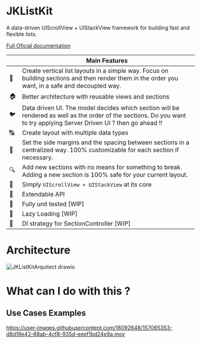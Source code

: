 # JKListKit
A data-driven UIScrollView + UIStackView framework for building fast and flexible lists.

[Full Oficial documentation](https://javff.github.io/JKListKit/documentation/jklistkit/)

|         | Main Features  |
----------|-----------------
&#128581; | Create vertical list layouts in a simple way. Focus on building sections and then render them in the order you want, in a safe and decoupled way.
&#127968; | Better architecture with reusable views and sections
&#128038; | Data driven UI. The model decides which section will be rendered as well as the order of the sections. Do you want to try applying Server Driven UI ? then go ahead !!
&#128288; | Create layout with multiple data types
&#128273; | Set the side margins and the spacing between sections in a centralized way. 100% customizable for each section if necessary.
&#128269; | Add new sections with no means for something to break. Adding a new section is 100% safe for your current layout.
&#128241; | Simply `UIScrollView + UIStackView` at its core
&#128640; | Extendable API
🔨   | Fully unit tested [WIP]
🔨   | Lazy Loading [WIP]
🔨   | DI strategy for SectionController [WIP]


# Architecture


![JKListKitArquitect drawio](https://user-images.githubusercontent.com/18092648/157344408-711c5cc9-984d-4a73-bdc1-522b5c3efbb9.png)


# What can I do with this ?

## Use Cases Examples

https://user-images.githubusercontent.com/18092648/157065353-d8d19e42-88ab-4cf8-935d-eeef1bd24e9a.mov

